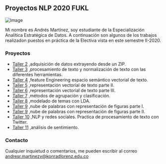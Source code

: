 ## Proyectos NLP 2020 FUKL

![Image](https://miro.medium.com/max/418/1*WssnLJ__IAUURwqms-I8LA.png) 

Mi nombre es Andrés Martínez, soy estudiante de la Especialización Analítica Estratégica de Datos. A continuación son algunos de los trabajos realizadon puestos en práctica de la Electiva vista en este semestre II-2020. 

### Proyectos

- [Taller 2](https://github.com/andresfukl20/Electiva_NLP/blob/master/Taller_2_NLP.ipynb) ,adquisición de datos extrayendo desde un ZIP.
- [Taller 3](https://github.com/andresfukl20/Electiva_NLP/blob/master/Taller%203%20-%20Pre-Procesamiento%20de%20Textos-Soluci%C3%B3n.ipynb) ,procesamiento de texto y normalización de texto con las diferentes herramientas.
- [Taller 4](https://github.com/andresfukl20/Electiva_NLP/blob/master/Taller%204%20-%20Feature%20Engineering-Soluci%C3%B3n.ipynb) ,feature Engineering espacio semántico vectorial de texto.
- [Taller 5](https://github.com/andresfukl20/Electiva_NLP/blob/master/Taller%205%20-%20TFIDF-Soluci%C3%B3n.ipynb) ,representación vectorial de texto parte II.
- [Taller 6](https://github.com/andresfukl20/Electiva_NLP/blob/master/Taller%206%20-%20Word2Vec-Soluci%C3%B3n.ipynb) ,representación vectorial de texto parte III.
- [Taller 7](https://github.com/andresfukl20/Electiva_NLP/blob/master/Taller%207%20-%20ClassificationKMeans-Soluci%C3%B3n.ipynb) ,métodos de agrupación y clasificación. 
- [Taller 8](https://github.com/andresfukl20/Electiva_NLP/blob/master/Taller%208%20-%20Modelado%20de%20Temas-Soluci%C3%B3n.ipynb) ,modelado de temas con LDA.
- [Taller 9](https://github.com/andresfukl20/Electiva_NLP/blob/master/Taller%209-%20Visualizaci%C3%B3n.html) ,nube de palabras con representación de figuras parte I.
- [Taller 9](https://github.com/andresfukl20/Electiva_NLP/blob/master/Taller%209-%20Visualizaci%C3%B3n.zip) ,nube de palabras con representación de figuras parte II.
- [Taller 10](https://github.com/andresfukl20/Electiva_NLP/blob/master/Taller%2010%20-%20Twitter-Soluci%C3%B3n.ipynb) ,NLP y redes sociales. Practica de procesamiento de texto con Twitter.
- [Taller 11](https://github.com/andresfukl20/Electiva_NLP/blob/master/Taller%2011%20-%20Sentimiento-Soluci%C3%B3n.ipynb) ,análisis de sentimiento.
 

### Contacto

Cualquier inquietud o comentarios, me pueden escribir al correo andresr.martinezv@konradlorenz.edu.co


